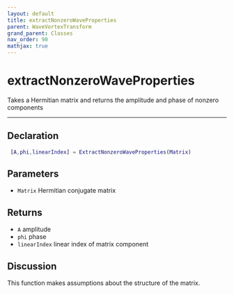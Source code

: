 ```yaml
---
layout: default
title: extractNonzeroWaveProperties
parent: WaveVortexTransform
grand_parent: Classes
nav_order: 90
mathjax: true
---
```


#  extractNonzeroWaveProperties

Takes a Hermitian matrix and returns the amplitude and phase of nonzero components


---

## Declaration
```matlab
 [A,phi,linearIndex] = ExtractNonzeroWaveProperties(Matrix)
```
## Parameters
+ `Matrix`  Hermitian conjugate matrix

## Returns
+ `A`  amplitude
+ `phi`  phase
+ `linearIndex`  linear index of matrix component

## Discussion

  This function makes assumptions about the structure of the matrix.
            
